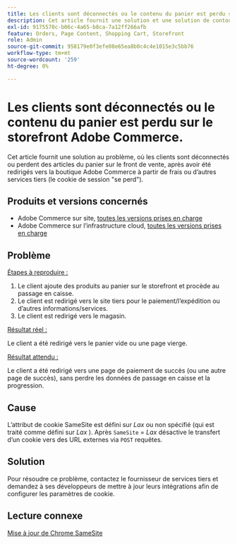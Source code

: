 ```yaml
---
title: Les clients sont déconnectés ou le contenu du panier est perdu sur le storefront Adobe Commerce.
description: Cet article fournit une solution et une solution de contournement pour le problème, où les clients sont déconnectés ou perdent des articles du panier sur le storefront, après avoir été redirigés vers la boutique Adobe Commerce par paiement ou d’autres services tiers (le cookie de session "se perd").
exl-id: 9175570c-b06c-4a65-b8ca-7a12ff266afb
feature: Orders, Page Content, Shopping Cart, Storefront
role: Admin
source-git-commit: 958179e0f3efe08e65ea8b0c4c4e1015e3c5bb76
workflow-type: tm+mt
source-wordcount: '259'
ht-degree: 0%

---
```


# Les clients sont déconnectés ou le contenu du panier est perdu sur le storefront Adobe Commerce.

Cet article fournit une solution au problème, où les clients sont déconnectés ou perdent des articles du panier sur le front de vente, après avoir été redirigés vers la boutique Adobe Commerce à partir de frais ou d’autres services tiers (le cookie de session &quot;se perd&quot;).

## Produits et versions concernés

* Adobe Commerce sur site, [toutes les versions prises en charge](https://magento.com/sites/default/files/magento-software-lifecycle-policy.pdf)
* Adobe Commerce sur l’infrastructure cloud, [toutes les versions prises en charge](https://magento.com/sites/default/files/magento-software-lifecycle-policy.pdf)

## Problème

<u>Étapes à reproduire :</u>

1. Le client ajoute des produits au panier sur le storefront et procède au passage en caisse.
1. Le client est redirigé vers le site tiers pour le paiement/l’expédition ou d’autres informations/services.
1. Le client est redirigé vers le magasin.

<u>Résultat réel :</u>

Le client a été redirigé vers le panier vide ou une page vierge.

<u>Résultat attendu :</u>

Le client a été redirigé vers une page de paiement de succès (ou une autre page de succès), sans perdre les données de passage en caisse et la progression.

## Cause

L’attribut de cookie SameSite est défini sur *Lax* ou non spécifié (qui est traité comme défini sur *Lax* ). Après `SameSite` = *Lax* désactive le transfert d’un cookie vers des URL externes via `POST` requêtes.

## Solution

Pour résoudre ce problème, contactez le fournisseur de services tiers et demandez à ses développeurs de mettre à jour leurs intégrations afin de configurer les paramètres de cookie.

## Lecture connexe

[Mise à jour de Chrome SameSite](https://www.chromestatus.com/feature/5088147346030592)
